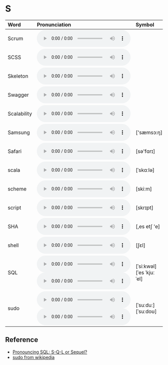 
# S

| Word  | Pronunciation | Symbol |
| :-- | :-- | :-- |
| Scrum | <audio :src="$withBase('/audio/Scrum.mp3')" controls="controls" controlslist="nodownload"></audio> |  |
| SCSS | <audio :src="$withBase('/audio/SCSS.mp3')" controls="controls" controlslist="nodownload"></audio> |  |
| Skeleton | <audio :src="$withBase('/audio/Skeleton.mp3')" controls="controls" controlslist="nodownload"></audio> |  |
| Swagger | <audio :src="$withBase('/audio/Swagger.mp3')" controls="controls" controlslist="nodownload"></audio> |  |
| Scalability | <audio :src="$withBase('/audio/Scalability.mp3')" controls="controls" controlslist="nodownload"></audio> |  |
| Samsung | <audio :src="$withBase('/audio/Samsung.mp3')" controls="controls" controlslist="nodownload"></audio> | ['sæmsɔ:ŋ] |
| Safari | <audio :src="$withBase('/audio/Safari.mp3')" controls="controls" controlslist="nodownload"></audio> | [sə'fɑrɪ] |
| scala | <audio :src="$withBase('/audio/scala.mp3')" controls="controls" controlslist="nodownload"></audio> | [ˈskɑːlə] |
| scheme | <audio :src="$withBase('/audio/scheme.mp3')" controls="controls" controlslist="nodownload"></audio> | [skiːm] |
| script | <audio :src="$withBase('/audio/script.mp3')" controls="controls" controlslist="nodownload"></audio> | [skrɪpt] |
| SHA | <audio :src="$withBase('/audio/SHA.mp3')" controls="controls" controlslist="nodownload"></audio> | [,es etʃ 'e] |
| shell | <audio :src="$withBase('/audio/shell.mp3')" controls="controls" controlslist="nodownload"></audio> | [ʃɛl] |
| SQL | <audio :src="$withBase('/audio/SQL-0.mp3')" controls="controls" controlslist="nodownload"></audio><br/><audio :src="$withBase('/audio/SQL-1.mp3')" controls="controls" controlslist="nodownload"></audio> | [ˈsiːkwəl]<br/>[ˈes ˈkjuː ˈel] |
| sudo | <audio :src="$withBase('/audio/sudo-0.mp3')" controls="controls" controlslist="nodownload"></audio><br/><audio :src="$withBase('/audio/sudo-1.mp3')" controls="controls" controlslist="nodownload"></audio> | [ˈsuːduː]<br/>[ˈsuːdoʊ] |

## Reference

- [Pronouncing SQL: S-Q-L or Sequel?](http://patorjk.com/blog/2012/01/26/pronouncing-sql-s-q-l-or-sequel/)
- [sudo from wikipedia](https://en.wikipedia.org/wiki/Sudo)
